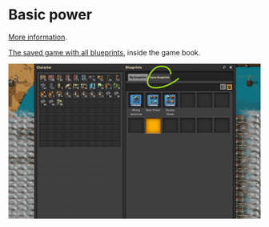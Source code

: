 # Basic power

[More information](https://wiki.factorio.com/Power_production).

[The saved game with all blueprints](../saves/AwesomeFactorio%20-%20Power%20Production.zip), inside the game book.

![Blueprints in the game](../images/PowerProduction/PowerProduction.01.png)